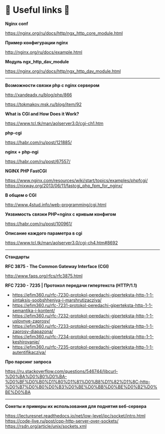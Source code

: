 # 🤩 Useful links 🤩


**Nginx conf**

https://nginx.org/ru/docs/http/ngx_http_core_module.html

**Пример конфигурации nginx**

http://nginx.org/ru/docs/example.html

**Модуль ngx_http_dav_module**

https://nginx.org/ru/docs/http/ngx_http_dav_module.html


_____________

**Возможности связки php c nginx сервером**

http://xandeadx.ru/blog/php/866

https://tokmakov.msk.ru/blog/item/92

**What is CGI and How Does it Work?**

https://www.tcl.tk/man/aolserver3.0/cgi-ch1.htm

**php-cgi**

https://habr.com/ru/post/121885/

**nginx + php-ngi**

https://habr.com/ru/post/67557/

**NGINX PHP FastCGI**

https://www.nginx.com/resources/wiki/start/topics/examples/phpfcgi/
https://nixway.org/2013/06/11/fastcgi_php_fpm_for_nginx/

**В общем о CGI**

http://www.4stud.info/web-programming/cgi.html

**Уязвимость связки PHP+nginx с кривым конфигом**

https://habr.com/ru/post/100961/

**Описание каждого параметра в cgi**

https://www.tcl.tk/man/aolserver3.0/cgi-ch4.htm#8692

____________________________

**Стандарты**

**RFC 3875 - The Common Gateway Interface (CGI)**

http://www.faqs.org/rfcs/rfc3875.html

**RFC 7230 - 7235 | Протокол передачи гипертекста (HTTP/1.1)**
* https://efim360.ru/rfc-7230-protokol-peredachi-giperteksta-http-1-1-sintaksis-soobshheniya-i-marshrutizacziya/
* https://efim360.ru/rfc-7231-protokol-peredachi-giperteksta-http-1-1-semantika-i-kontent/
* https://efim360.ru/rfc-7232-protokol-peredachi-giperteksta-http-1-1-uslovnye-zaprosy/
* https://efim360.ru/rfc-7233-protokol-peredachi-giperteksta-http-1-1-zaprosy-diapazona/
* https://efim360.ru/rfc-7234-protokol-peredachi-giperteksta-http-1-1-keshirovanie/
* https://efim360.ru/rfc-7235-protokol-peredachi-giperteksta-http-1-1-autentifikacziya/

**Про парсинг запроса**

https://ru.stackoverflow.com/questions/546744/libcurl-%D0%BA%D0%B0%D0%BA-%D0%BF%D0%B0%D1%80%D1%81%D0%B8%D1%82%D1%8C-http-%D0%B7%D0%B0%D0%B3%D0%BE%D0%BB%D0%BE%D0%B2%D0%BE%D0%BA


___________________________

**Сокеты и примеры их использования для поднятия веб-сервера**

https://lecturesnet.readthedocs.io/net/low-level/ipc/socket/intro.html
https://code-live.ru/post/cpp-http-server-over-sockets/
https://rsdn.org/article/unix/sockets.xml



